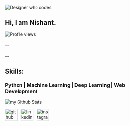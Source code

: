 
![Designer who codes](https://github.com/Nishant2116/Nishant2116/blob/66b51b1bb030cefb37ee0e2d5d73cf666e8f7e3d/linkedin.png) 

## Hi, I am Nishant.
![Profile views](https://gpvc.arturio.dev/Nishant2116)  

#### --
--

## Skills:

### Python | Machine Learning | Deep Learning | Web Development 


 

<img align="center" src="https://github-readme-stats.vercel.app/api?username=Nishant2116&include_all_commits=true&count_private=true&show_icons=true&line_height=20&title_color=2B5BBD&icon_color=1124BB&text_color=A1A1A1&bg_color=0,000000,130F40" alt="my Github Stats"/>

[<img src='https://cdn.jsdelivr.net/npm/simple-icons@3.0.1/icons/github.svg' alt='github' height='40'>](https://github.com/Nishant2116) &nbsp; [<img src='https://cdn.jsdelivr.net/npm/simple-icons@3.0.1/icons/linkedin.svg' alt='linkedin' height='40'>](https://www.linkedin.com/in/nishant-deshmukh-1a3836185/) &nbsp;
[<img src='https://cdn.jsdelivr.net/npm/simple-icons@3.0.1/icons/instagram.svg' alt='instagram' height='40'>](https://www.instagram.com/_nd_216/)

